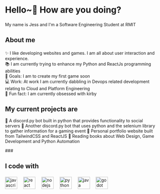 <h1 align="left">Hello~👋 How are you doing?</h1>

###

<p align="left">My name is Jess and I'm a Software Engineering Student at RMIT</p>

###

<h2 align="left">About me</h2>

###

<p align="left">
  ✨ I like developing websites and games. I am all about user interaction and experience. <br />
  📚 I am currently trying to enhance my Python and ReactJs programming abilities <br />
  🎯 Goals: I am to create my first game soon <br />
  💻 Work: At work I am currently dabbling in Devops related development relating to Cloud and Platform Engineering <br />
  🎲 Fun fact: I am currently obsessed with kirby
</p>

###

<h2 align="left"> My current projects are</h2>

<p align ="left">
  💫 A discord.py bot built in python that provides functionality to social servers
  🌻 Another discord.py bot that uses python and the selenium library to gather information for a gaming event
  🍡 Personal portfolio website built from TailwindCSS and ReactJS
  📖 Reading books about Web Design, Game Development and Python Automation
</p>
###

<p align="left">

</p>

###

<h2 align="left">I code with</h2>

###

<div align="left">
  <img
    src="https://cdn.jsdelivr.net/gh/devicons/devicon/icons/javascript/javascript-original.svg"
    height="40"
    alt="javascript logo"
  />
  <img width="12" />
  <img
    src="https://cdn.jsdelivr.net/gh/devicons/devicon/icons/react/react-original.svg"
    height="40"
    alt="react logo"
  />
  <img width="12" />
  <img
    src="https://cdn.jsdelivr.net/gh/devicons/devicon/icons/nodejs/nodejs-original.svg"
    height="40"
    alt="nodejs logo"
  />
  <img width="12" />
  <img
    src="https://cdn.jsdelivr.net/gh/devicons/devicon/icons/python/python-original.svg"
    height="40"
    alt="python logo"
  />
  <img width="12" />
  <img
    src="https://cdn.jsdelivr.net/gh/devicons/devicon/icons/java/java-original.svg"
    height="40"
    alt="java logo"
  />
  <img width="12" />
  <img
    src="https://cdn.jsdelivr.net/gh/devicons/devicon/icons/godot/godot-original.svg"
    height="40"
    alt="godot logo"
  />
</div>
